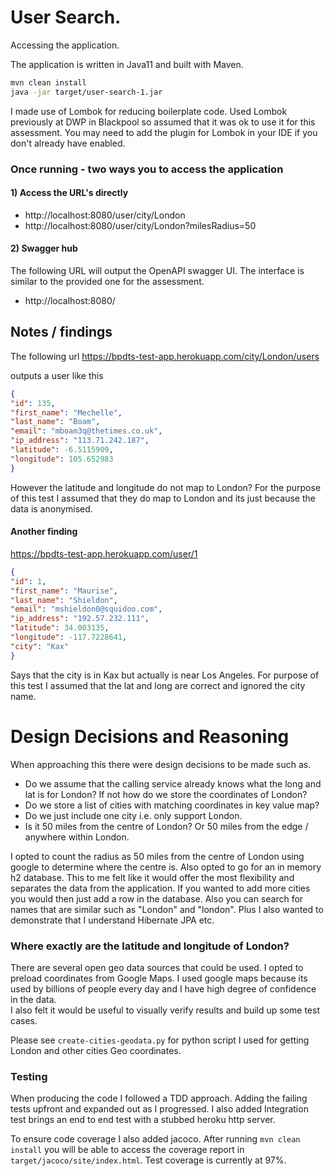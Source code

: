 # User Search.

Accessing the application.

The application is written in Java11 and built with Maven.

```bash
mvn clean install
java -jar target/user-search-1.jar
```

I  made use of Lombok for reducing boilerplate code. Used Lombok previously at DWP in Blackpool so assumed that
it was ok to use it for this assessment.  You may need to add the plugin for Lombok in your IDE if you don't already have enabled.

### Once running - two ways you to access the application

#### 1) Access the URL's directly 

- http://localhost:8080/user/city/London
- http://localhost:8080/user/city/London?milesRadius=50

#### 2) Swagger hub
The following URL will output the OpenAPI swagger UI. The interface is similar to the provided one for the assessment.  

- http://localhost:8080/

## Notes / findings

The following url
https://bpdts-test-app.herokuapp.com/city/London/users

outputs a user like this 
```json
{
"id": 135,
"first_name": "Mechelle",
"last_name": "Boam",
"email": "mboam3q@thetimes.co.uk",
"ip_address": "113.71.242.187",
"latitude": -6.5115909,
"longitude": 105.652983
}
```
However the latitude and longitude do not map to London? For the purpose of this test I assumed that
they do map to London and its just because the data is anonymised.


#### Another finding
https://bpdts-test-app.herokuapp.com/user/1

```json
{
"id": 1,
"first_name": "Maurise",
"last_name": "Shieldon",
"email": "mshieldon0@squidoo.com",
"ip_address": "192.57.232.111",
"latitude": 34.003135,
"longitude": -117.7228641,
"city": "Kax"
}
```

Says that the city is in Kax but actually is near Los Angeles. For purpose of this test I assumed that the lat and long
are correct and ignored the city name.

# Design Decisions and Reasoning

When approaching this there were design decisions to be made such as. 

- Do we assume that the calling service already knows what the long and lat is for London? If not
how do we store the coordinates of London?
- Do we store a list of cities with matching coordinates in key value map?  
- Do we just include one city i.e. only support London.
- Is it 50 miles from the centre of London?  Or 50 miles from the edge / anywhere within London.
  
I opted to count the radius as 50 miles from the centre of London using google to determine where the centre is.
Also opted to go for an in memory h2 database.  This to me felt like it would offer the most flexibility and separates the
data from the application. If you wanted to add more cities you would then just add a row in the database. Also you can
search for names that are similar such as "London" and "london". Plus I also wanted to demonstrate that 
I understand Hibernate JPA etc. 

### Where exactly are the latitude and longitude of London?  
There are several open geo data sources that could be used.  I opted to preload coordinates from Google Maps.
I used google maps because its used by billions of people every day and I have high degree of confidence in the data.  
I also felt it would be useful to visually verify results and build up some test cases.
 
Please see `create-cities-geodata.py` for python script I used for getting London and other cities Geo coordinates.

### Testing

When producing the code I followed a TDD approach.  Adding the failing tests upfront and expanded out as I progressed.
I also added Integration test brings an end to end test with a stubbed heroku http server.  

To ensure code coverage I also added jacoco.  After running `mvn clean install`
you will be able to access the coverage report in `target/jacoco/site/index.html`.  Test coverage is currently at 97%.

